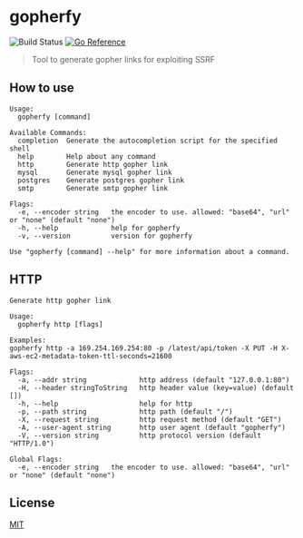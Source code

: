 # gopherfy
![Build Status](https://github.com/hupe1980/gopherfy/workflows/build/badge.svg) 
[![Go Reference](https://pkg.go.dev/badge/github.com/hupe1980/gopherfy.svg)](https://pkg.go.dev/github.com/hupe1980/gopherfy)
> Tool to generate gopher links for exploiting SSRF

## How to use
```
Usage:
  gopherfy [command]

Available Commands:
  completion  Generate the autocompletion script for the specified shell
  help        Help about any command
  http        Generate http gopher link
  mysql       Generate mysql gopher link
  postgres    Generate postgres gopher link
  smtp        Generate smtp gopher link

Flags:
  -e, --encoder string   the encoder to use. allowed: "base64", "url" or "none" (default "none")
  -h, --help             help for gopherfy
  -v, --version          version for gopherfy

Use "gopherfy [command] --help" for more information about a command.
```

## HTTP

```
Generate http gopher link

Usage:
  gopherfy http [flags]

Examples:
gopherfy http -a 169.254.169.254:80 -p /latest/api/token -X PUT -H X-aws-ec2-metadata-token-ttl-seconds=21600

Flags:
  -a, --addr string             http address (default "127.0.0.1:80")
  -H, --header stringToString   http header value (key=value) (default [])
  -h, --help                    help for http
  -p, --path string             http path (default "/")
  -X, --request string          http request method (default "GET")
  -A, --user-agent string       http user agent (default "gopherfy")
  -V, --version string          http protocol version (default "HTTP/1.0")

Global Flags:
  -e, --encoder string   the encoder to use. allowed: "base64", "url" or "none" (default "none")
```
## License
[MIT](LICENCE)
